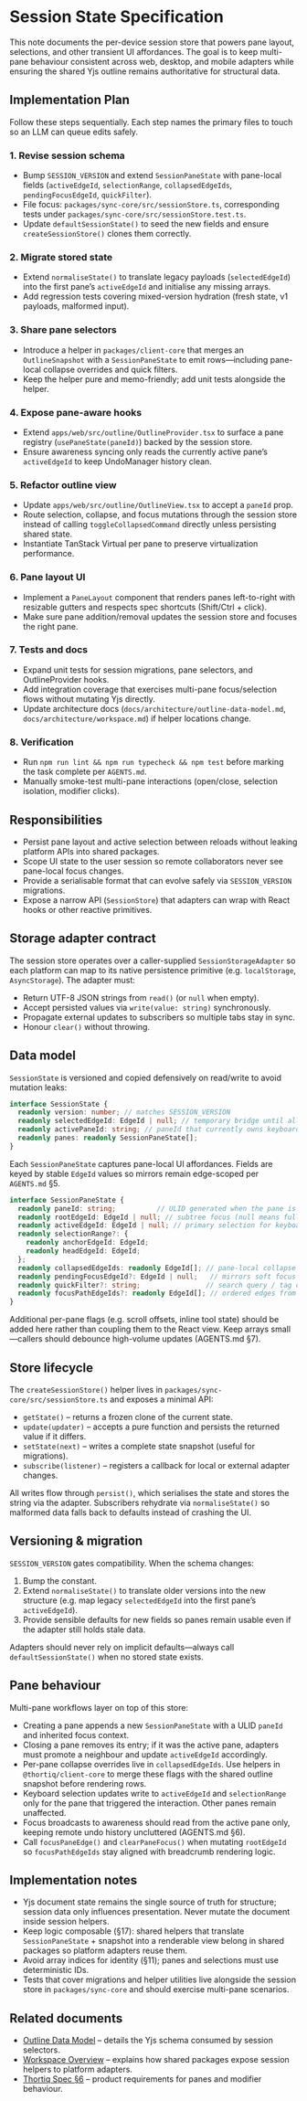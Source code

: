 # Session State Specification

This note documents the per-device session store that powers pane layout, selections, and other
transient UI affordances. The goal is to keep multi-pane behaviour consistent across web, desktop,
and mobile adapters while ensuring the shared Yjs outline remains authoritative for structural
data.

## Implementation Plan

Follow these steps sequentially. Each step names the primary files to touch so an LLM can queue edits safely.

### 1. Revise session schema
- Bump `SESSION_VERSION` and extend `SessionPaneState` with pane-local fields (`activeEdgeId`, `selectionRange`, `collapsedEdgeIds`, `pendingFocusEdgeId`, `quickFilter`).
- File focus: `packages/sync-core/src/sessionStore.ts`, corresponding tests under `packages/sync-core/src/sessionStore.test.ts`.
- Update `defaultSessionState()` to seed the new fields and ensure `createSessionStore()` clones them correctly.

### 2. Migrate stored state
- Extend `normaliseState()` to translate legacy payloads (`selectedEdgeId`) into the first pane’s `activeEdgeId` and initialise any missing arrays.
- Add regression tests covering mixed-version hydration (fresh state, v1 payloads, malformed input).

### 3. Share pane selectors
- Introduce a helper in `packages/client-core` that merges an `OutlineSnapshot` with a `SessionPaneState` to emit rows—including pane-local collapse overrides and quick filters.
- Keep the helper pure and memo-friendly; add unit tests alongside the helper.

### 4. Expose pane-aware hooks
- Extend `apps/web/src/outline/OutlineProvider.tsx` to surface a pane registry (`usePaneState(paneId)`) backed by the session store.
- Ensure awareness syncing only reads the currently active pane’s `activeEdgeId` to keep UndoManager history clean.

### 5. Refactor outline view
- Update `apps/web/src/outline/OutlineView.tsx` to accept a `paneId` prop.
- Route selection, collapse, and focus mutations through the session store instead of calling `toggleCollapsedCommand` directly unless persisting shared state.
- Instantiate TanStack Virtual per pane to preserve virtualization performance.

### 6. Pane layout UI
- Implement a `PaneLayout` component that renders panes left-to-right with resizable gutters and respects spec shortcuts (Shift/Ctrl + click).
- Make sure pane addition/removal updates the session store and focuses the right pane.

### 7. Tests and docs
- Expand unit tests for session migrations, pane selectors, and OutlineProvider hooks.
- Add integration coverage that exercises multi-pane focus/selection flows without mutating Yjs directly.
- Update architecture docs (`docs/architecture/outline-data-model.md`, `docs/architecture/workspace.md`) if helper locations change.

### 8. Verification
- Run `npm run lint && npm run typecheck && npm test` before marking the task complete per `AGENTS.md`.
- Manually smoke-test multi-pane interactions (open/close, selection isolation, modifier clicks).

## Responsibilities
- Persist pane layout and active selection between reloads without leaking platform APIs into
  shared packages.
- Scope UI state to the user session so remote collaborators never see pane-local focus changes.
- Provide a serialisable format that can evolve safely via `SESSION_VERSION` migrations.
- Expose a narrow API (`SessionStore`) that adapters can wrap with React hooks or other reactive
  primitives.

## Storage adapter contract
The session store operates over a caller-supplied `SessionStorageAdapter` so each platform can map
to its native persistence primitive (e.g. `localStorage`, `AsyncStorage`). The adapter must:

- Return UTF-8 JSON strings from `read()` (or `null` when empty).
- Accept persisted values via `write(value: string)` synchronously.
- Propagate external updates to subscribers so multiple tabs stay in sync.
- Honour `clear()` without throwing.

## Data model
`SessionState` is versioned and copied defensively on read/write to avoid mutation leaks:

```ts
interface SessionState {
  readonly version: number; // matches SESSION_VERSION
  readonly selectedEdgeId: EdgeId | null; // temporary bridge until all panes drive selection locally
  readonly activePaneId: string; // paneId that currently owns keyboard focus
  readonly panes: readonly SessionPaneState[];
}
```

Each `SessionPaneState` captures pane-local UI affordances. Fields are keyed by stable `EdgeId`
values so mirrors remain edge-scoped per `AGENTS.md` §5.

```ts
interface SessionPaneState {
  readonly paneId: string;          // ULID generated when the pane is created
  readonly rootEdgeId: EdgeId | null; // subtree focus (null means full outline)
  readonly activeEdgeId: EdgeId | null; // primary selection for keyboard ops
  readonly selectionRange?: {
    readonly anchorEdgeId: EdgeId;
    readonly headEdgeId: EdgeId;
  };
  readonly collapsedEdgeIds: readonly EdgeId[]; // pane-local collapse overrides
  readonly pendingFocusEdgeId?: EdgeId | null;   // mirrors soft focus without stealing selection
  readonly quickFilter?: string;                // search query / tag chips scoped to pane
  readonly focusPathEdgeIds?: readonly EdgeId[]; // ordered edges from root to focused edge
}
```

Additional per-pane flags (e.g. scroll offsets, inline tool state) should be added here rather
than coupling them to the React view. Keep arrays small—callers should debounce high-volume
updates (AGENTS.md §7).

## Store lifecycle
The `createSessionStore()` helper lives in `packages/sync-core/src/sessionStore.ts` and exposes a
minimal API:

- `getState()` – returns a frozen clone of the current state.
- `update(updater)` – accepts a pure function and persists the returned value if it differs.
- `setState(next)` – writes a complete state snapshot (useful for migrations).
- `subscribe(listener)` – registers a callback for local or external adapter changes.

All writes flow through `persist()`, which serialises the state and stores the string via the
adapter. Subscribers rehydrate via `normaliseState()` so malformed data falls back to defaults
instead of crashing the UI.

## Versioning & migration
`SESSION_VERSION` gates compatibility. When the schema changes:

1. Bump the constant.
2. Extend `normaliseState()` to translate older versions into the new structure (e.g. map legacy
   `selectedEdgeId` into the first pane’s `activeEdgeId`).
3. Provide sensible defaults for new fields so panes remain usable even if the adapter still holds
   stale data.

Adapters should never rely on implicit defaults—always call `defaultSessionState()` when no stored
state exists.

## Pane behaviour
Multi-pane workflows layer on top of this store:

- Creating a pane appends a new `SessionPaneState` with a ULID `paneId` and inherited focus
  context.
- Closing a pane removes its entry; if it was the active pane, adapters must promote a neighbour
  and update `activeEdgeId` accordingly.
- Per-pane collapse overrides live in `collapsedEdgeIds`. Use helpers in `@thortiq/client-core`
  to merge these flags with the shared outline snapshot before rendering rows.
- Keyboard selection updates write to `activeEdgeId` and `selectionRange` only for the pane that
  triggered the interaction. Other panes remain unaffected.
- Focus broadcasts to awareness should read from the active pane only, keeping remote undo history
  uncluttered (AGENTS.md §6).
- Call `focusPaneEdge()` and `clearPaneFocus()` when mutating `rootEdgeId` so `focusPathEdgeIds`
  stay aligned with breadcrumb rendering logic.

## Implementation notes
- Yjs document state remains the single source of truth for structure; session data only influences
  presentation. Never mutate the document inside session helpers.
- Keep logic composable (§17): shared helpers that translate `SessionPaneState` + snapshot into a
  renderable view belong in shared packages so platform adapters reuse them.
- Avoid array indices for identity (§11); panes and selections must use deterministic IDs.
- Tests that cover migrations and helper utilities live alongside the session store in
  `packages/sync-core` and should exercise multi-pane scenarios.

## Related documents
- [Outline Data Model](./architecture/outline-data-model.md) – details the Yjs schema consumed by
  session selectors.
- [Workspace Overview](./architecture/workspace.md) – explains how shared packages expose session
  helpers to platform adapters.
- [Thortiq Spec §6](./thortiq_spec.md) – product requirements for panes and modifier behaviour.
